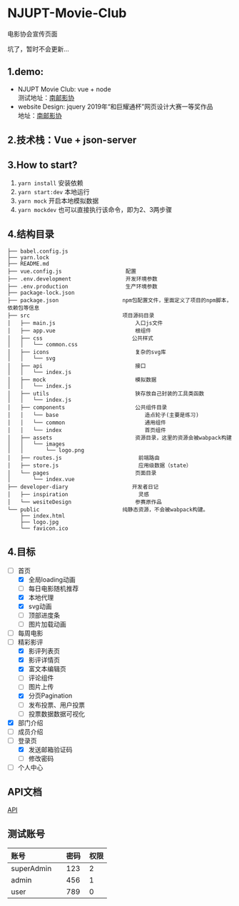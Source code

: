# NJUPT-Movie-Club
电影协会宣传页面

坑了，暂时不会更新...

## 1.demo:

+ NJUPT Movie Club: vue + node  
测试地址：[南邮影协](http://xichi.xyz/test) 
+ website Design: jquery
2019年“和巨耀通杯”网页设计大赛一等奖作品  
地址：[南邮影协](http://xichi.xyz/NJUPTMovieClub)

## 2.技术栈：Vue + json-server

## 3.How to start?

1.  `yarn install` 安装依赖
2.  `yarn start:dev` 本地运行
3.  `yarn mock`    开启本地模拟数据
4.  `yarn mockdev` 也可以直接执行该命令，即为2、3两步骤

## 4.结构目录

    ├── babel.config.js 
    ├── yarn.lock
    ├── README.md   
    ├── vue.config.js                    配置  
    ├── .env.development                 开发环境参数
    ├── .env.production                  生产环境参数                
    ├── package-lock.json
    ├── package.json                    npm包配置文件，里面定义了项目的npm脚本，依赖包等信息
    ├── src                             项目源码目录    
    │   ├── main.js                         入口js文件
    │   ├── app.vue                         根组件
    │   ├── css                            公共样式   
    │   │   └── common.css
    │   ├── icons                           复杂的svg库
    │   │   └── svg   
    │   ├── api                             接口
    │   │   └── index.js    
    │   ├── mock                            模拟数据
    │   │   └── index.js            
    │   ├── utils                           狭存放自己封装的工具类函数
    │   │   └── index.js    
    │   ├── components                      公共组件目录
    │   │   └── base                           造点轮子(主要是练习)
    │   │   └── common                         通用组件
    │   │   └── index                          首页组件
    │   ├── assets                          资源目录，这里的资源会被wabpack构建
    │   │   └── images
    │   │       └── logo.png
    │   ├── routes.js                        前端路由
    │   ├── store.js                         应用级数据（state）
    │   └── pages                           页面目录
    │       └── index.vue
    ├── developer-diary                    开发者日记    
    │   ├── inspiration                      灵感
    │   └── wesiteDesign                    参赛原作品        
    └── public                          纯静态资源，不会被wabpack构建。
        ├── index.html
        ├── logo.jpg                         
        └── favicon.ico   

## 4.目标

- [ ] 首页
  - [x] 全局loading动画
  - [ ] 每日电影随机推荐
  - [x] 本地代理
  - [x] svg动画
  - [ ] 顶部进度条
  - [ ] 图片加载动画
- [ ] 每周电影
- [ ] 精彩影评
  - [x] 影评列表页
  - [x] 影评详情页
  - [x] 富文本编辑页
  - [ ] 评论组件
  - [ ] 图片上传
  - [x] 分页Pagination
  - [ ] 发布投票、用户投票
  - [ ] 投票数据数据可视化
- [x] 部门介绍
- [ ] 成员介绍
- [ ] 登录页
  - [x] 发送邮箱验证码
  - [ ] 修改密码
- [ ] 个人中心

## API文档

[API](./API.md)

## 测试账号

|账号|密码|权限|
|:-----|:------|:-----|
|superAdmin      |123 | 2 |
|admin     |456  | 1 |
|user     |789 | 0 |

